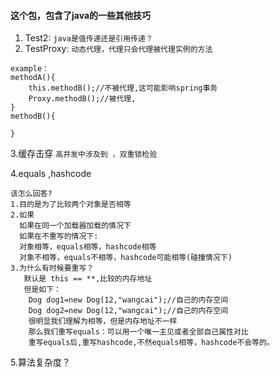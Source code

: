 #### 这个包，包含了java的一些其他技巧
1. Test2: `java是值传递还是引用传递？`
2. TestProxy: `动态代理，代理只会代理被代理实例的方法`

```
example：
methodA(){
    this.methodB();//不被代理,这可能影响spring事务
    Proxy.methodB();//被代理,
}
methodB(){
    
}
```
3.缓存击穿 `高并发中涉及到 ，双重锁检验`

4.equals ,hashcode
```
该怎么回答?
1.目的是为了比较两个对象是否相等
2.如果
  如果在同一个加载器加载的情况下
  如果在不重写的情况下: 
  对象相等，equals相等，hashcode相等
  对象不相等，equals不相等，hashcode可能相等(碰撞情况下)
3.为什么有时候要重写？
   默认是 this == **,比较的内存地址
   但是如下：
    Dog dog1=new Dog(12,"wangcai");//自己的内存空间
    Dog dog2=new Dog(12,"wangcai");//自己的内存空间
    很明显我们理解为相等，但是内存地址不一样
    那么我们重写equals：可以用一个唯一主见或者全部自己属性对比
    重写equals后,重写hashcode,不然equals相等，hashcode不会等的。
```
5.算法复杂度？